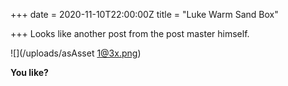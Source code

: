 +++
date = 2020-11-10T22:00:00Z
title = "Luke Warm Sand Box"

+++
Looks like another post from the post master himself.

![](/uploads/asAsset 1@3x.png)

**You like?**